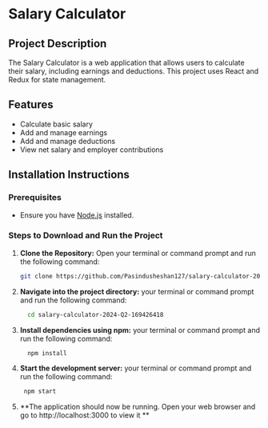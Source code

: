 # Salary Calculator

## Project Description
The Salary Calculator is a web application that allows users to calculate their salary, including earnings and deductions. This project uses React and Redux for state management.

## Features
- Calculate basic salary
- Add and manage earnings
- Add and manage deductions
- View net salary and employer contributions

## Installation Instructions

### Prerequisites
- Ensure you have [Node.js](https://nodejs.org/) installed.

### Steps to Download and Run the Project

1. **Clone the Repository:**
   Open your terminal or command prompt and run the following command:
   ```bash
   git clone https://github.com/Pasindusheshan127/salary-calculator-2024-Q2-169426418.git

2. **Navigate into the project directory:**
     your terminal or command prompt and run the following command:
     ```bash
       cd salary-calculator-2024-Q2-169426418
   
3. **Install dependencies using npm:**
     your terminal or command prompt and run the following command:
     ```bash
       npm install
4. **Start the development server:**
      your terminal or command prompt and run the following command:
      ```bash
       npm start
5. **The application should now be running. Open your web browser and go to http://localhost:3000 to view it **
     
 

